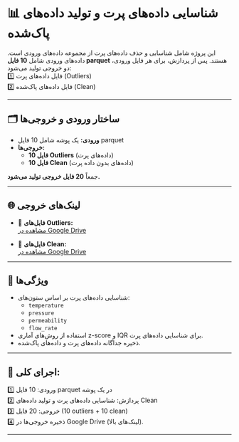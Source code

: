 # 📊 شناسایی داده‌های پرت و تولید داده‌های پاک‌شده

این پروژه شامل شناسایی و حذف داده‌های پرت از مجموعه داده‌های ورودی است. داده‌های ورودی شامل **10 فایل parquet** هستند. پس از پردازش، برای هر فایل ورودی، دو خروجی تولید می‌شود:  
1️⃣ فایل داده‌های پرت (Outliers)  
2️⃣ فایل داده‌های پاک‌شده (Clean)  

---

## 🗂️ ساختار ورودی و خروجی‌ها
- **ورودی:** یک پوشه شامل 10 فایل parquet  
- **خروجی‌ها:**  
  - **10 فایل Outliers** (داده‌های پرت)  
  - **10 فایل Clean** (داده‌های بدون داده پرت)  

جمعاً **20 فایل خروجی تولید می‌شود.**

---

## 🌐 لینک‌های خروجی
- 📁 **فایل‌های Outliers:**  
[مشاهده در Google Drive](https://drive.google.com/drive/folders/1qT4fQW5Axo0V7-gXk44aYTIKh7sae6jS?usp=sharing)

- 📁 **فایل‌های Clean:**  
[مشاهده در Google Drive](https://drive.google.com/drive/folders/1wCULRYz7YScCylSPgu0GbIAZlNjPqxw2?usp=sharing)

---

## 📝 ویژگی‌ها
- شناسایی داده‌های پرت بر اساس ستون‌های:
  - `temperature`
  - `pressure`
  - `permeability`
  - `flow_rate`
- استفاده از روش‌های آماری z-score و IQR برای شناسایی داده‌های پرت.
- ذخیره جداگانه داده‌های پرت و داده‌های پاک‌شده.

---

## 🚀 اجرای کلی:
1️⃣ ورودی: 10 فایل parquet در یک پوشه  
2️⃣ پردازش: شناسایی داده‌های پرت و تولید داده‌های Clean  
3️⃣ خروجی: 20 فایل (10 outliers + 10 clean)  
4️⃣ ذخیره خروجی‌ها در Google Drive (لینک‌های بالا).

---
